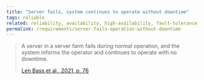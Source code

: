 ```yaml
---
title: "Server fails, system continues to operate without downtime"
tags: reliable
related: reliability, availability, high-availability, fault-tolerance, stability
permalink: /requirements/server-fails-operation-without-downtime
---
```


<div class="quality-requirement" markdown="1">

>A server in a server farm fails during normal operation, and the system informs the operator and continues to operate with no downtime.
>
>[Len Bass et al., 2021, p. 76](/references/#bass2021software)

</div>



